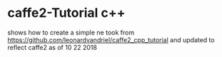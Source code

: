 # caffe2-Tutorial c++
shows how to create a simple ne
took from  https://github.com/leonardvandriel/caffe2_cpp_tutorial and updated to reflect caffe2 as of 10 22 2018

